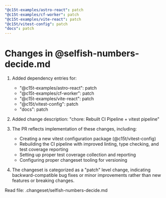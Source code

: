 ```yaml
---
"@c15t-examples/astro-react": patch
"@c15t-examples/cf-worker": patch
"@c15t-examples/vite-react": patch
"@c15t/vitest-config": patch
"docs": patch
---
```



# Changes in @selfish-numbers-decide.md

1. Added dependency entries for:
   - "@c15t-examples/astro-react": patch
   - "@c15t-examples/cf-worker": patch
   - "@c15t-examples/vite-react": patch
   - "@c15t/vitest-config": patch
   - "docs": patch

2. Added change description: "chore: Rebuilt CI Pipeline + vitest pipeline"

3. The PR reflects implementation of these changes, including:
   - Creating a new vitest configuration package (@c15t/vitest-config)
   - Rebuilding the CI pipeline with improved linting, type checking, and test coverage reporting
   - Setting up proper test coverage collection and reporting
   - Configuring proper changeset tooling for versioning

4. The changeset is categorized as a "patch" level change, indicating backward-compatible bug fixes or minor improvements rather than new features or breaking changes.

Read file: .changeset/selfish-numbers-decide.md
